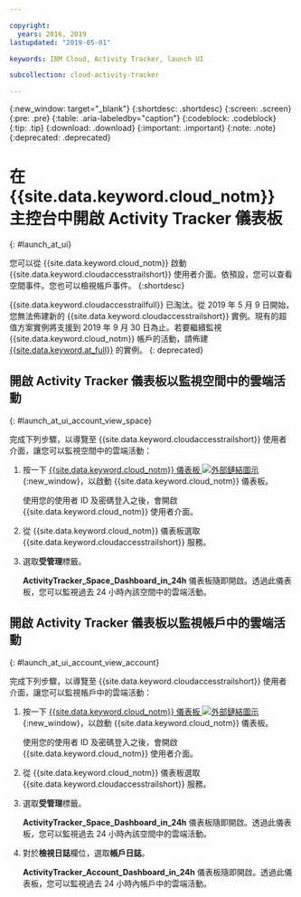 ```yaml
---

copyright:
  years: 2016, 2019
lastupdated: "2019-05-01"

keywords: IBM Cloud, Activity Tracker, launch UI

subcollection: cloud-activity-tracker

---
```


{:new_window: target="_blank"}
{:shortdesc: .shortdesc}
{:screen: .screen}
{:pre: .pre}
{:table: .aria-labeledby="caption"}
{:codeblock: .codeblock}
{:tip: .tip}
{:download: .download}
{:important: .important}
{:note: .note}
{:deprecated: .deprecated}


# 在 {{site.data.keyword.cloud_notm}} 主控台中開啟 Activity Tracker 儀表板
{: #launch_at_ui}

您可以從 {{site.data.keyword.cloud_notm}} 啟動 {{site.data.keyword.cloudaccesstrailshort}} 使用者介面。依預設，您可以查看空間事件。您也可以檢視帳戶事件。
{:shortdesc}
   
{{site.data.keyword.cloudaccesstrailfull}} 已淘汰。從 2019 年 5 月 9 日開始，您無法佈建新的 {{site.data.keyword.cloudaccesstrailshort}} 實例。現有的超值方案實例將支援到 2019 年 9 月 30 日為止。若要繼續監視 {{site.data.keyword.cloud_notm}} 帳戶的活動，請佈建 [{{site.data.keyword.at_full}}](/docs/services/Activity-Tracker-with-LogDNA?topic=logdnaat-getting-started#getting-started) 的實例。
{: deprecated}

## 開啟 Activity Tracker 儀表板以監視空間中的雲端活動
{: #launch_at_ui_account_view_space}

完成下列步驟，以導覽至 {{site.data.keyword.cloudaccesstrailshort}} 使用者介面，讓您可以監視空間中的雲端活動：

1. 按一下 [{{site.data.keyword.cloud_notm}} 儀表板 ![外部鏈結圖示](../../icons/launch-glyph.svg "外部鏈結圖示")](https://cloud.ibm.com/login){:new_window}，以啟動 {{site.data.keyword.cloud_notm}} 儀表板。
    
	使用您的使用者 ID 及密碼登入之後，會開啟 {{site.data.keyword.cloud_notm}} 使用者介面。

2. 從 {{site.data.keyword.cloud_notm}} 儀表板選取 {{site.data.keyword.cloudaccesstrailshort}} 服務。 
    
3. 選取**受管理**標籤。

    **ActivityTracker_Space_Dashboard_in_24h** 儀表板隨即開啟。透過此儀表板，您可以監視過去 24 小時內該空間中的雲端活動。 


## 開啟 Activity Tracker 儀表板以監視帳戶中的雲端活動
{: #launch_at_ui_account_view_account}

完成下列步驟，以導覽至 {{site.data.keyword.cloudaccesstrailshort}} 使用者介面，讓您可以監視帳戶中的雲端活動：

1. 按一下 [{{site.data.keyword.cloud_notm}} 儀表板 ![外部鏈結圖示](../../icons/launch-glyph.svg "外部鏈結圖示")](https://cloud.ibm.com/login){:new_window}，以啟動 {{site.data.keyword.cloud_notm}} 儀表板。
    
	使用您的使用者 ID 及密碼登入之後，會開啟 {{site.data.keyword.cloud_notm}} 使用者介面。

2. 從 {{site.data.keyword.cloud_notm}} 儀表板選取 {{site.data.keyword.cloudaccesstrailshort}} 服務。 
    
3. 選取**受管理**標籤。

    **ActivityTracker_Space_Dashboard_in_24h** 儀表板隨即開啟。透過此儀表板，您可以監視過去 24 小時內該空間中的雲端活動。 

4. 對於**檢視日誌**欄位，選取**帳戶日誌**。

    **ActivityTracker_Account_Dashboard_in_24h** 儀表板隨即開啟。透過此儀表板，您可以監視過去 24 小時內帳戶中的雲端活動。

